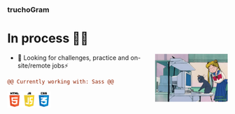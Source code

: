 ### truchoGram

# In process 👩‍💻
      
<img align="right" width="33%" src="https://github.com/Eliana-Molinari/Eliana-Molinari/blob/main/Compu.gif"> 

 


- 🤔 Looking for challenges, practice and on-site/remote jobs⚡

```diff
@@ Currently working with: Sass @@ 
```

  
<img src="https://github.com/Eliana-Molinari/Eliana-Molinari/blob/main/pngegg.png" width="100" > 



